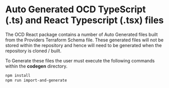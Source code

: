 # Auto Generated OCD TypeScript (.ts) and React Typescript (.tsx) files

The OCD React package contains a number of Auto Generated files built from the Providers Terraform Schema file.
These generated files will not be stored within the repository and hence will need to be generated when the
repository is cloned / built.

To Generate these files the user must execute the following commands within the **codegen** directory.

```bash
npm install
npm run import-and-generate 
```
